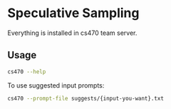 # Speculative Sampling

Everything is installed in cs470 team server.

## Usage

```bash
cs470 --help
```

To use suggested input prompts:
```bash
cs470 --prompt-file suggests/{input-you-want}.txt
```
